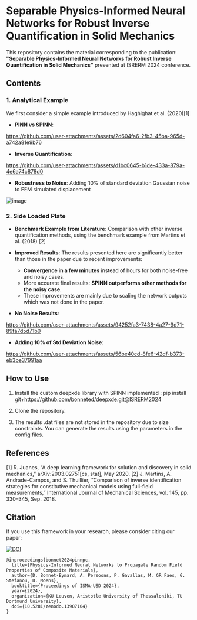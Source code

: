 # Separable Physics-Informed Neural Networks for Robust Inverse Quantification in Solid Mechanics

This repository contains the material corresponding to the publication: **"Separable Physics-Informed Neural Networks for Robust Inverse Quantification in Solid Mechanics"** presented at ISRERM 2024 conference.

## Contents

### 1. Analytical Example
We first consider a simple example introduced by Haghighat et al. (2020)[1]

- **PINN vs SPINN**:
  
https://github.com/user-attachments/assets/2d604fa6-2fb3-45ba-965d-a742a81e9b76

- **Inverse Quantification**:

https://github.com/user-attachments/assets/d1bc0645-b1de-433a-879a-4e6a74c878d0

- **Robustness to Noise**: Adding 10% of standard deviation Gaussian noise to FEM simulated displacement

![image](https://github.com/user-attachments/assets/8e89e414-70e7-442d-9162-3ddb2b4a8957)

### 2. Side Loaded Plate
- **Benchmark Example from Literature**: Comparison with other inverse quantification methods, using the benchmark example from Martins et al. (2018) [2]
- **Improved Results**: The results presented here are significantly better than those in the paper due to recent improvements:
    - **Convergence in a few minutes** instead of hours for both noise-free and noisy cases.
    - More accurate final results: **SPINN outperforms other methods for the noisy case**.
    - These improvements are mainly due to scaling the network outputs which was not done in the paper.

- **No Noise Results**:

https://github.com/user-attachments/assets/94252fa3-7438-4a27-9d71-89fa7d5d71b0

- **Adding 10% of Std Deviation Noise**:

https://github.com/user-attachments/assets/56be40cd-8fe6-42df-b373-eb3be37991aa

## How to Use
1. Install the custom deepxde library with SPINN implemented :
pip install git+https://github.com/bonneted/deepxde.git@ISRERM2024

2. Clone the repository.
3. The results .dat files are not stored in the repository due to size constraints. You can generate the results using the parameters in the config files.

## References
[1] R. Juanes, “A deep learning framework for solution and discovery in solid mechanics,” arXiv:2003.02751[cs, stat], May 2020.
[2] J. Martins, A. Andrade-Campos, and S. Thuillier, “Comparison of inverse identification strategies for constitutive mechanical models using full-field measurements,” International Journal of Mechanical Sciences, vol. 145, pp. 330–345, Sep. 2018.

## Citation
If you use this framework in your research, please consider citing our paper:

[![DOI](https://zenodo.org/badge/DOI/10.5281/zenodo.13907104.svg)](https://doi.org/10.5281/zenodo.13907104)

    @inproceedings{bonnet2024pinnpc,
      title={Physics-Informed Neural Networks to Propagate Random Field Properties of Composite Materials},
      author={D. Bonnet-Eymard, A. Persoons, P. Gavallas, M. GR Faes, G. Stefanou, D. Moens},
      booktitle={Proceedings of ISMA-USD 2024},
      year={2024},
      organization={KU Leuven, Aristotle University of Thessaloniki, TU Dortmund University},
      doi={10.5281/zenodo.13907104}
    }

